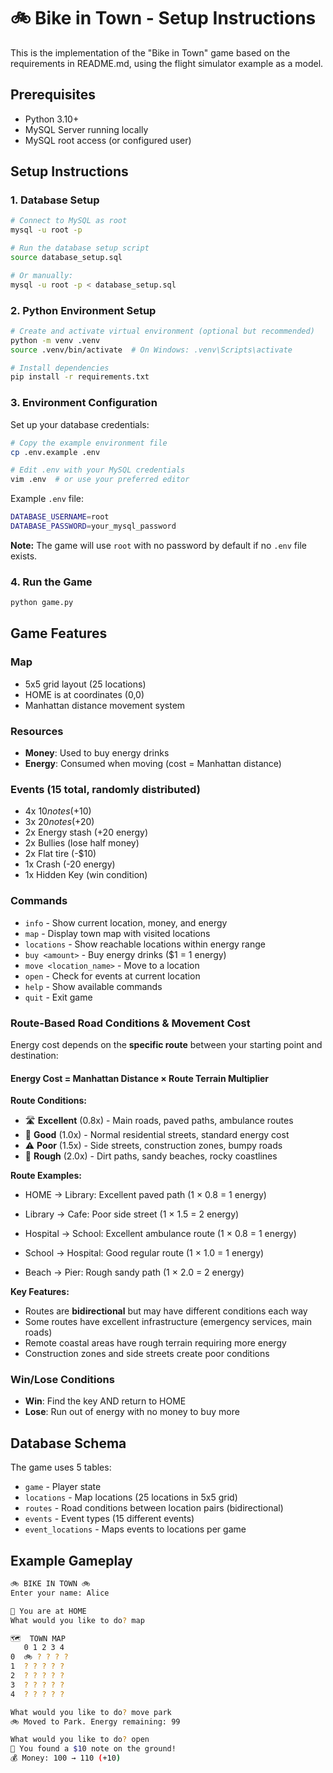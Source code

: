 # 🚲 Bike in Town - Setup Instructions

This is the implementation of the "Bike in Town" game based on the requirements in README.md, using the flight simulator example as a model.

## Prerequisites

- Python 3.10+
- MySQL Server running locally
- MySQL root access (or configured user)

## Setup Instructions

### 1. Database Setup

```bash
# Connect to MySQL as root
mysql -u root -p

# Run the database setup script
source database_setup.sql

# Or manually:
mysql -u root -p < database_setup.sql
```

### 2. Python Environment Setup

```bash
# Create and activate virtual environment (optional but recommended)
python -m venv .venv
source .venv/bin/activate  # On Windows: .venv\Scripts\activate

# Install dependencies
pip install -r requirements.txt
```

### 3. Environment Configuration

Set up your database credentials:

```bash
# Copy the example environment file
cp .env.example .env

# Edit .env with your MySQL credentials
vim .env  # or use your preferred editor
```

Example `.env` file:

```bash
DATABASE_USERNAME=root
DATABASE_PASSWORD=your_mysql_password
```

**Note:** The game will use `root` with no password by default
if no `.env` file exists.

### 4. Run the Game

```bash
python game.py
```

## Game Features

### Map

- 5x5 grid layout (25 locations)
- HOME is at coordinates (0,0)
- Manhattan distance movement system

### Resources

- **Money**: Used to buy energy drinks
- **Energy**: Consumed when moving (cost = Manhattan distance)

### Events (15 total, randomly distributed)

- 4x $10 notes (+$10)
- 3x $20 notes (+$20)
- 2x Energy stash (+20 energy)
- 2x Bullies (lose half money)
- 2x Flat tire (-$10)
- 1x Crash (-20 energy)
- 1x Hidden Key (win condition)

### Commands

- `info` - Show current location, money, and energy
- `map` - Display town map with visited locations
- `locations` - Show reachable locations within energy range
- `buy <amount>` - Buy energy drinks ($1 = 1 energy)
- `move <location_name>` - Move to a location
- `open` - Check for events at current location
- `help` - Show available commands
- `quit` - Exit game

### Route-Based Road Conditions & Movement Cost

Energy cost depends on the **specific route** between your starting point and destination:

#### Energy Cost = Manhattan Distance × Route Terrain Multiplier

**Route Conditions:**

- 🛣️ **Excellent** (0.8x) - Main roads, paved paths, ambulance routes
- 🚴 **Good** (1.0x) - Normal residential streets, standard energy cost
- ⚠️ **Poor** (1.5x) - Side streets, construction zones, bumpy roads
- 🧗 **Rough** (2.0x) - Dirt paths, sandy beaches, rocky coastlines

**Route Examples:**
- HOME → Library: Excellent paved path (1 × 0.8 = 1 energy)

- Library → Cafe: Poor side street (1 × 1.5 = 2 energy)
- Hospital → School: Excellent ambulance route (1 × 0.8 = 1 energy)
- School → Hospital: Good regular route (1 × 1.0 = 1 energy)
- Beach → Pier: Rough sandy path (1 × 2.0 = 2 energy)

**Key Features:**

- Routes are **bidirectional** but may have different conditions each way
- Some routes have excellent infrastructure (emergency services, main roads)
- Remote coastal areas have rough terrain requiring more energy
- Construction zones and side streets create poor conditions

### Win/Lose Conditions

- **Win**: Find the key AND return to HOME
- **Lose**: Run out of energy with no money to buy more

## Database Schema

The game uses 5 tables:
- `game` - Player state
- `locations` - Map locations (25 locations in 5x5 grid)
- `routes` - Road conditions between location pairs (bidirectional)
- `events` - Event types (15 different events)
- `event_locations` - Maps events to locations per game

## Example Gameplay

```bash
🚲 BIKE IN TOWN 🚲
Enter your name: Alice

📍 You are at HOME
What would you like to do? map

🗺️  TOWN MAP
   0 1 2 3 4
0  🚲 ? ? ? ?
1  ? ? ? ? ?
2  ? ? ? ? ?
3  ? ? ? ? ?
4  ? ? ? ? ?

What would you like to do? move park
🚲 Moved to Park. Energy remaining: 99

What would you like to do? open
🎁 You found a $10 note on the ground!
💰 Money: 100 → 110 (+10)
```
